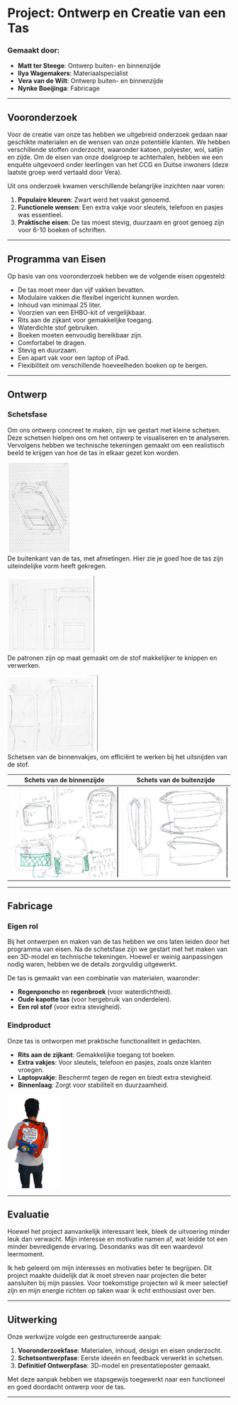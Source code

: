 # Project: Ontwerp en Creatie van een Tas

### Gemaakt door:
- **Matt ter Steege**: Ontwerp buiten- en binnenzijde
- **Ilya Wagemakers**: Materiaalspecialist
- **Vera van de Wilt**: Ontwerp buiten- en binnenzijde
- **Nynke Boeijinga**: Fabricage

---

## Vooronderzoek

Voor de creatie van onze tas hebben we uitgebreid onderzoek gedaan naar geschikte materialen en de wensen van onze potentiële klanten. We hebben verschillende stoffen onderzocht, waaronder katoen, polyester, wol, satijn en zijde. Om de eisen van onze doelgroep te achterhalen, hebben we een enquête uitgevoerd onder leerlingen van het CCG en Duitse inwoners (deze laatste groep werd vertaald door Vera).

Uit ons onderzoek kwamen verschillende belangrijke inzichten naar voren:
1. **Populaire kleuren**: Zwart werd het vaakst genoemd.
2. **Functionele wensen**: Een extra vakje voor sleutels, telefoon en pasjes was essentieel.
3. **Praktische eisen**: De tas moest stevig, duurzaam en groot genoeg zijn voor 6-10 boeken of schriften.

---

## Programma van Eisen

Op basis van ons vooronderzoek hebben we de volgende eisen opgesteld:
- De tas moet meer dan vijf vakken bevatten.
- Modulaire vakken die flexibel ingericht kunnen worden.
- Inhoud van minimaal 25 liter.
- Voorzien van een EHBO-kit of vergelijkbaar.
- Rits aan de zijkant voor gemakkelijke toegang.
- Waterdichte stof gebruiken.
- Boeken moeten eenvoudig bereikbaar zijn.
- Comfortabel te dragen.
- Stevig en duurzaam.
- Een apart vak voor een laptop of iPad.
- Flexibiliteit om verschillende hoeveelheden boeken op te bergen.

---

## Ontwerp

### Schetsfase
Om ons ontwerp concreet te maken, zijn we gestart met kleine schetsen. Deze schetsen hielpen ons om het ontwerp te visualiseren en te analyseren. Vervolgens hebben we technische tekeningen gemaakt om een realistisch beeld te krijgen van hoe de tas in elkaar gezet kon worden.

![Buitenzijde van de tas](/Projecten/images/tas-buitenzijde.png)  
De buitenkant van de tas, met afmetingen. Hier zie je goed hoe de tas zijn uiteindelijke vorm heeft gekregen.

![Patronen](/Projecten/images/patronen.png)  
De patronen zijn op maat gemaakt om de stof makkelijker te knippen en verwerken.

![Binnenvakjes](/Projecten/images/binnenvakjes.png)  
Schetsen van de binnenvakjes, om efficiënt te werken bij het uitsnijden van de stof.

| Schets van de binnenzijde                               | Schets van de buitenzijde                               |
|---------------------------------------------------------|---------------------------------------------------------|
| ![tas-schets_1.jpg](/Projecten/images/tas-schets_1.jpg) | ![tas-schets_2.jpg](/Projecten/images/tas-schets_2.jpg) |   

---

## Fabricage

### Eigen rol
Bij het ontwerpen en maken van de tas hebben we ons laten leiden door het programma van eisen. Na de schetsfase zijn we gestart met het maken van een 3D-model en technische tekeningen. Hoewel er weinig aanpassingen nodig waren, hebben we de details zorgvuldig uitgewerkt.

De tas is gemaakt van een combinatie van materialen, waaronder:
- **Regenponcho** en **regenbroek** (voor waterdichtheid).
- **Oude kapotte tas** (voor hergebruik van onderdelen).
- **Een rol stof** (voor extra stevigheid).

### Eindproduct
Onze tas is ontworpen met praktische functionaliteit in gedachten.
- **Rits aan de zijkant**: Gemakkelijke toegang tot boeken.
- **Extra vakjes**: Voor sleutels, telefoon en pasjes, zoals onze klanten vroegen.
- **Laptopvakje**: Beschermt tegen de regen en biedt extra stevigheid.
- **Binnenlaag**: Zorgt voor stabiliteit en duurzaamheid.

![tas-eind.png](/Projecten/images/tas-eind.png)

---

## Evaluatie

Hoewel het project aanvankelijk interessant leek, bleek de uitvoering minder leuk dan verwacht. Mijn interesse en motivatie namen af, wat leidde tot een minder bevredigende ervaring. Desondanks was dit een waardevol leermoment.

Ik heb geleerd om mijn interesses en motivaties beter te begrijpen. Dit project maakte duidelijk dat ik moet streven naar projecten die beter aansluiten bij mijn passies. Voor toekomstige projecten wil ik meer selectief zijn en mijn energie richten op taken waar ik echt enthousiast over ben.

---

## Uitwerking

Onze werkwijze volgde een gestructureerde aanpak:
1. **Vooronderzoekfase**: Materialen, inhoud, design en eisen onderzocht.
2. **Schetsontwerpfase**: Eerste ideeën en feedback verwerkt in schetsen.
3. **Definitief Ontwerpfase**: 3D-model en presentatieposter gemaakt.

Met deze aanpak hebben we stapsgewijs toegewerkt naar een functioneel en goed doordacht ontwerp voor de tas.

---
